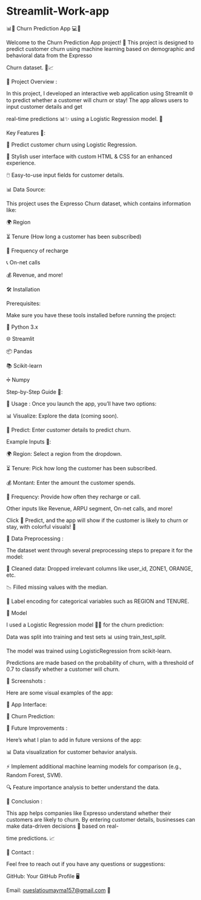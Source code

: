 # Streamlit-Work-app
📊🔮 Churn Prediction App 💻🎉

Welcome to the Churn Prediction App project! 🚀 This project is designed to predict customer churn using machine learning based on demographic and behavioral data from the Expresso

Churn dataset. 📂📈

🌟 Project Overview :

In this project, I developed an interactive web application using Streamlit 🌐 to predict whether a customer will churn or stay! The app allows users to input customer details and get

real-time predictions 📊✨ using a Logistic Regression model. 🎯

Key Features 🔑:

🔮 Predict customer churn using Logistic Regression.

💅 Stylish user interface with custom HTML & CSS for an enhanced experience.

🖱️ Easy-to-use input fields for customer details.

📊 Data Source:

This project uses the Expresso Churn dataset, which contains information like:

🌍 Region

⏳ Tenure (How long a customer has been subscribed)

🔁 Frequency of recharge

📞 On-net calls

💰 Revenue, and more!

🛠️ Installation

Prerequisites:

Make sure you have these tools installed before running the project:

🐍 Python 3.x

🌐 Streamlit

📦 Pandas

📚 Scikit-learn

➗ Numpy

Step-by-Step Guide 👣:

📌 Usage :
Once you launch the app, you’ll have two options:

📊 Visualize: Explore the data (coming soon).

🔮 Predict: Enter customer details to predict churn.

Example Inputs 🎯:

🌍 Region: Select a region from the dropdown.

⏳ Tenure: Pick how long the customer has been subscribed.

💰 Montant: Enter the amount the customer spends.

🔄 Frequency: Provide how often they recharge or call.

Other inputs like Revenue, ARPU segment, On-net calls, and more!

Click 🔮 Predict, and the app will show if the customer is likely to churn or stay, with colorful visuals! 🎨

🔧 Data Preprocessing :

The dataset went through several preprocessing steps to prepare it for the model:

🧹 Cleaned data: Dropped irrelevant columns like user_id, ZONE1, ORANGE, etc.

📉 Filled missing values with the median.

🔖 Label encoding for categorical variables such as REGION and TENURE.

🧠 Model

I used a Logistic Regression model 🧑‍🔬 for the churn prediction:

Data was split into training and test sets 📊 using train_test_split.

The model was trained using LogisticRegression from scikit-learn.

Predictions are made based on the probability of churn, with a threshold of 0.7 to classify whether a customer will churn.

🎨 Screenshots :

Here are some visual examples of the app:

🌟 App Interface:

🔮 Churn Prediction:

🚀 Future Improvements :

Here’s what I plan to add in future versions of the app:

📊 Data visualization for customer behavior analysis.

⚡ Implement additional machine learning models for comparison (e.g., Random Forest, SVM).

🔍 Feature importance analysis to better understand the data.

🎉 Conclusion :

This app helps companies like Expresso understand whether their customers are likely to churn. By entering customer details, businesses can make data-driven decisions 🧠 based on real-

time predictions. 📈

📧 Contact :

Feel free to reach out if you have any questions or suggestions:

GitHub: Your GitHub Profile 🖥️

Email: oueslatioumayma157@gmail.com 📩
